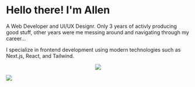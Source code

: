 # Hello there! I'm Allen
A Web Developer and UI/UX Designr.
Only 3 years of activly producing good stuff, other years were me messing around and navigating through my career...

I specialize in frontend development using modern technologies such as Next.js, React, and Tailwind.

<p align='center'>
  <a href="https://www.linkedin.com/in/alen-gebles-532729183/">
    <img src="https://img.shields.io/badge/linkedin-%230077B5.svg?&style=for-the-badge&logo=linkedin&logoColor=white" />
  </a>
</p>

![](https://komarev.com/ghpvc/?username=Alen-Gebles)

